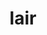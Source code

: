 ---
category: 4-letters
denotation: null
name: lair
reference_link: https://www.etymonline.com/word/lair
root_language: null
root_name: null
title: lair
type: free
word_sums:
- respelling: lair
  sum: 'Lair + '
---